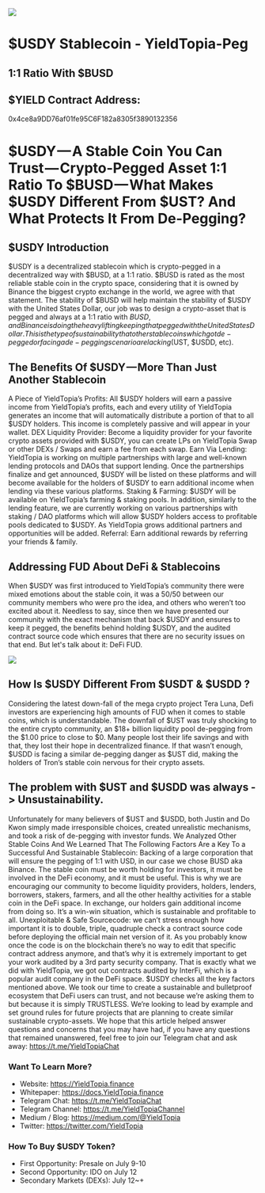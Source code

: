 <img src="https://cdn-images-1.medium.com/max/800/1*V_pcq0XsytaoNNstKcLBLA.png">

# $USDY Stablecoin - YieldTopia-Peg
## 1:1 Ratio With $BUSD

## $YIELD Contract Address:
0x4ce8a9DD76af01fe95C6F182a8305f3890132356

# $USDY — A Stable Coin You Can Trust — Crypto-Pegged Asset 1:1 Ratio To $BUSD — What Makes $USDY Different From $UST? And What Protects It From De-Pegging?

## $USDY Introduction
$USDY is a decentralized stablecoin which is crypto-pegged in a decentralized way with $BUSD, at a 1:1 ratio. $BUSD is rated as the most reliable stable coin in the crypto space, considering that it is owned by Binance the biggest crypto exchange in the world, we agree with that statement. The stability of $BUSD will help maintain the stability of $USDY with the United States Dollar, our job was to design a crypto-asset that is pegged and always at a 1:1 ratio with $BUSD, and Binance is doing the heavy lifting keeping that pegged with the United States Dollar. This is the type of sustainability that other stable coins which got de-pegged or facing a de-pegging scenario are lacking ($UST, $USDD, etc).

## The Benefits Of $USDY — More Than Just Another Stablecoin
A Piece of YieldTopia’s Profits: All $USDY holders will earn a passive income from YieldTopia’s profits, each and every utility of YieldTopia generates an income that will automatically distribute a portion of that to all $USDY holders. This income is completely passive and will appear in your wallet. 
DEX Liquidity Provider: Become a liquidity provider for your favorite crypto assets provided with $USDY, you can create LPs on YieldTopia Swap or other DEXs / Swaps and earn a fee from each swap.
Earn Via Lending: YieldTopia is working on multiple partnerships with large and well-known lending protocols and DAOs that support lending. Once the partnerships finalize and get announced, $USDY will be listed on these platforms and will become available for the holders of $USDY to earn additional income when lending via these various platforms.
Staking & Farming: $USDY will be available on YieldTopia’s farming & staking pools. In addition, similarly to the lending feature, we are currently working on various partnerships with staking / DAO platforms which will allow $USDY holders access to profitable pools dedicated to $USDY. As YieldTopia grows additional partners and opportunities will be added. 
Referral: Earn additional rewards by referring your friends & family.

## Addressing FUD About DeFi & Stablecoins
When $USDY was first introduced to YieldTopia’s community there were mixed emotions about the stable coin, it was a 50/50 between our community members who were pro the idea, and others who weren’t too excited about it. Needless to say, since then we have presented our community with the exact mechanism that back $USDY and ensures to keep it pegged, the benefits behind holding $USDY, and the audited contract source code which ensures that there are no security issues on that end. But let's talk about it: DeFi FUD.

<img src="https://cdn-images-1.medium.com/max/800/1*GA_oJkrj2Jgh6yPsChYC-Q.png">

## How Is $USDY Different From $USDT & $USDD ?
Considering the latest down-fall of the mega crypto project Tera Luna, Defi investors are experiencing high amounts of FUD when it comes to stable coins, which is understandable. The downfall of $UST was truly shocking to the entire crypto community, an $18+ billion liquidity pool de-pegging from the $1.00 price to close to $0. Many people lost their life savings and with that, they lost their hope in decentralized finance. If that wasn’t enough, $USDD is facing a similar de-pegging danger as $UST did, making the holders of Tron’s stable coin nervous for their crypto assets. 

## The problem with $UST and $USDD was always -> Unsustainability.
Unfortunately for many believers of $UST and $USDD, both Justin and Do Kwon simply made irresponsible choices, created unrealistic mechanisms, and took a risk of de-pegging with investor funds. 
We Analyzed Other Stable Coins And We Learned That The Following Factors Are a Key To a Successful And Sustainable Stablecoin: 
Backing of a large corporation that will ensure the pegging of 1:1 with USD, in our case we chose BUSD aka Binance. 
The stable coin must be worth holding for investors, it must be involved in the DeFi economy, and it must be useful. This is why we are encouraging our community to become liquidity providers, holders, lenders, borrowers, stakers, farmers, and all the other healthy activities for a stable coin in the DeFi space. In exchange, our holders gain additional income from doing so. It’s a win-win situation, which is sustainable and profitable to all.
Unexploitable & Safe Sourcecode: we can’t stress enough how important it is to double, triple, quadruple check a contract source code before deploying the official main net version of it. As you probably know once the code is on the blockchain there’s no way to edit that specific contract address anymore, and that’s why it is extremely important to get your work audited by a 3rd party security company. That is exactly what we did with YieldTopia, we got out contracts audited by InterFi, which is a popular audit company in the DeFi space.
$USDY checks all the key factors mentioned above. We took our time to create a sustainable and bulletproof ecosystem that DeFi users can trust, and not because we’re asking them to but because it is simply TRUSTLESS. We’re looking to lead by example and set ground rules for future projects that are planning to create similar sustainable crypto-assets. We hope that this article helped answer questions and concerns that you may have had, if you have any questions that remained unanswered, feel free to join our Telegram chat and ask away: https://t.me/YieldTopiaChat


### Want To Learn More?
- Website: https://YieldTopia.finance
- Whitepaper: https://docs.YieldTopia.finance
- Telegram Chat: https://t.me/YieldTopiaChat
- Telegram Channel: https://t.me/YieldTopiaChannel
- Medium / Blog: https://medium.com/@YieldTopia
- Twitter: https://twitter.com/YieldTopia

### How To Buy $USDY Token? 
- First Opportunity: Presale on July 9-10
- Second Opportunity: IDO on July 12
- Secondary Markets (DEXs): July 12~+


